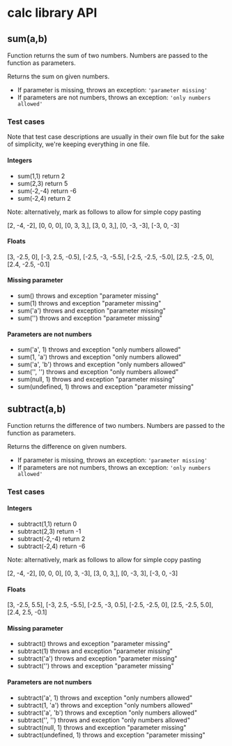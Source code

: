 # calc library API

## sum(a,b)

Function returns the sum of two numbers. Numbers are passed to the function as parameters.

Returns the sum on given numbers.

- If parameter is missing, throws an exception: `'parameter missing'`
- If parameters are not numbers, throws an exception: `'only numbers allowed'`

### Test cases

Note that test case descriptions are usually in their own file but for the sake of simplicity, we're keeping everything in one file.

#### Integers

- sum(1,1) return 2
- sum(2,3) return 5
- sum(-2,-4) return -6
- sum(-2,4) return 2

Note: alternatively, mark as follows to allow for simple copy pasting

[2, -4, -2],
[0, 0, 0],
[0, 3, 3,],
[3, 0, 3,],
[0, -3, -3],
[-3, 0, -3]

#### Floats

[3, -2.5, 0],
[-3, 2.5, -0.5],
[-2.5, -3, -5.5],
[-2.5, -2.5, -5.0],
[2.5, -2.5, 0],
[2.4, -2.5, -0.1]

#### Missing parameter

- sum() throws and exception "parameter missing"
- sum(1) throws and exception "parameter missing"
- sum('a') throws and exception "parameter missing"
- sum('') throws and exception "parameter missing"

#### Parameters are not numbers

- sum('a', 1) throws and exception "only numbers allowed"
- sum(1, 'a') throws and exception "only numbers allowed"
- sum('a', 'b') throws and exception "only numbers allowed"
- sum('', '') throws and exception "only numbers allowed"
- sum(null, 1) throws and exception "parameter missing"
- sum(undefined, 1) throws and exception "parameter missing"

## subtract(a,b)

Function returns the difference of two numbers. Numbers are passed to the function as parameters.

Returns the difference on given numbers.

- If parameter is missing, throws an exception: `'parameter missing'`
- If parameters are not numbers, throws an exception: `'only numbers allowed'`

### Test cases

#### Integers

- subtract(1,1) return 0
- subtract(2,3) return -1
- subtract(-2,-4) return 2
- subtract(-2,4) return -6

Note: alternatively, mark as follows to allow for simple copy pasting

[2, -4, -2],
[0, 0, 0],
[0, 3, -3],
[3, 0, 3,],
[0, -3, 3],
[-3, 0, -3]

#### Floats

[3, -2.5, 5.5],
[-3, 2.5, -5.5],
[-2.5, -3, 0.5],
[-2.5, -2.5, 0],
[2.5, -2.5, 5.0],
[2.4, 2.5, -0.1]

#### Missing parameter

- subtract() throws and exception "parameter missing"
- subtract(1) throws and exception "parameter missing"
- subtract('a') throws and exception "parameter missing"
- subtract('') throws and exception "parameter missing"

#### Parameters are not numbers

- subtract('a', 1) throws and exception "only numbers allowed"
- subtract(1, 'a') throws and exception "only numbers allowed"
- subtract('a', 'b') throws and exception "only numbers allowed"
- subtract('', '') throws and exception "only numbers allowed"
- subtract(null, 1) throws and exception "parameter missing"
- subtract(undefined, 1) throws and exception "parameter missing"
